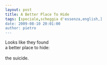 ```yaml
---
layout: post
title: A Better Place To Hide
tags: [speciale,scheggia d'essenza,english,]
date: 2009-08-10 20:01:00
author: pietro
---
```

Looks like they found<br/>a better place to hide:<br/><br/>the suicide.
